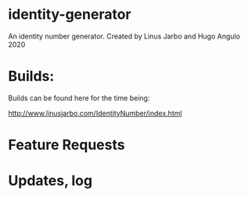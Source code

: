 # identity-generator

An identity number generator. 
Created by Linus Jarbo and Hugo Angulo 2020

# Builds:
Builds can be found here for the time being:

http://www.linusjarbo.com/IdentityNumber/index.html

# Feature Requests

# Updates, log
